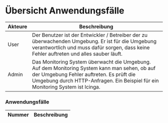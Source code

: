 # Übersicht Anwendungsfälle

| Akteure | Beschreibung |
| ------- | ------------ |
| User | Der Benutzer ist der Entwickler / Betreiber der zu überwachenden Umgebung. Er ist für die Umgebung verantwortlich und muss dafür sorgen, dass keine Fehler auftreten und alles sauber läuft. |
| Admin | Das Monitoring System überwacht die Umgebung. Auf dem Monitoring System kann man sehen, ob auf der Umgebung Fehler auftreten. Es prüft die Umgebung durch HTTP-Anfragen. Ein Beispiel für ein Monitoring System ist Icinga. |

### Anwendungsfälle

| Nummer | Beschreibung |
| ------ | ------------ |

